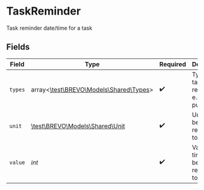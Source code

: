# TaskReminder

Task reminder date/time for a task


## Fields

| Field                                                                  | Type                                                                   | Required                                                               | Description                                                            | Example                                                                |
| ---------------------------------------------------------------------- | ---------------------------------------------------------------------- | ---------------------------------------------------------------------- | ---------------------------------------------------------------------- | ---------------------------------------------------------------------- |
| `types`                                                                | array<[\test\BREVO\Models\Shared\Types](../../Models/Shared/Types.md)> | :heavy_check_mark:                                                     | Type of task reminder e.g email, push                                  | ["email"]                                                              |
| `unit`                                                                 | [\test\BREVO\Models\Shared\Unit](../../Models/Shared/Unit.md)          | :heavy_check_mark:                                                     | Unit of time before reminder is to be sent                             |                                                                        |
| `value`                                                                | *int*                                                                  | :heavy_check_mark:                                                     | Value of time unit before reminder is to be sent                       | 10                                                                     |